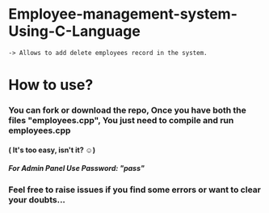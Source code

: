 # Employee-management-system-Using-C-Language

    -> Allows to add delete employees record in the system.


# How to use?
### You can fork or download the repo, Once you have both the files "employees.cpp", You just need to compile and run employees.cpp
#### ( It's too easy, isn't it? ☺)
##### For Admin Panel Use Password: "pass"


### Feel free to raise issues if you find some errors or want to clear your doubts...

